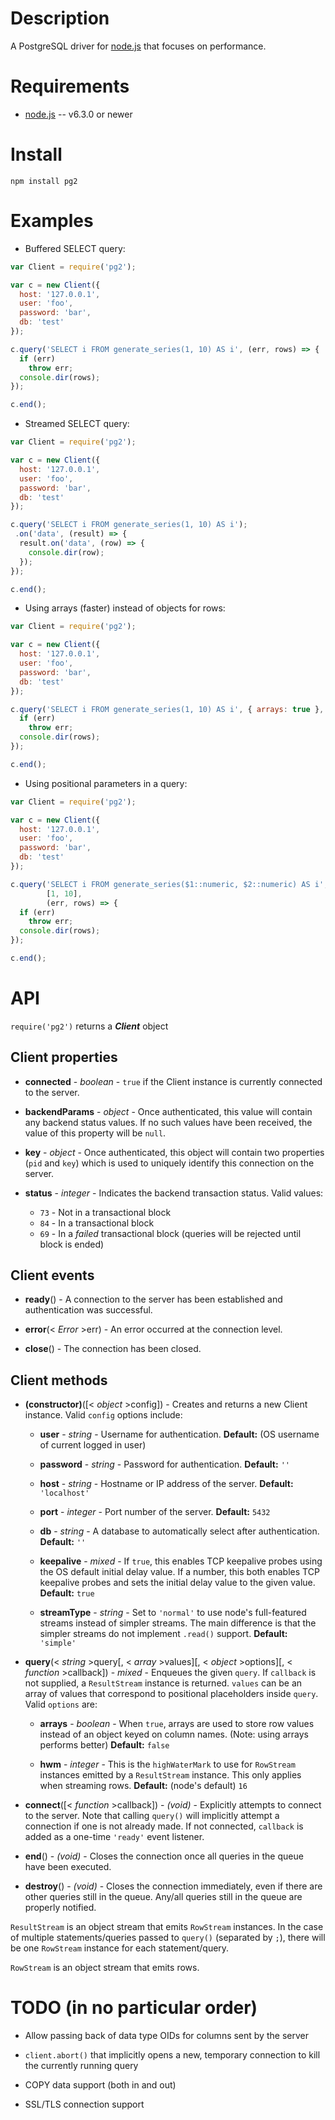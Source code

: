 
Description
===========

A PostgreSQL driver for [node.js](http://nodejs.org/) that focuses on performance.


Requirements
============

* [node.js](http://nodejs.org/) -- v6.3.0 or newer


Install
=======

    npm install pg2


Examples
========

* Buffered SELECT query:

```js
var Client = require('pg2');

var c = new Client({
  host: '127.0.0.1',
  user: 'foo',
  password: 'bar',
  db: 'test'
});

c.query('SELECT i FROM generate_series(1, 10) AS i', (err, rows) => {
  if (err)
    throw err;
  console.dir(rows);
});

c.end();
```

* Streamed SELECT query:

```js
var Client = require('pg2');

var c = new Client({
  host: '127.0.0.1',
  user: 'foo',
  password: 'bar',
  db: 'test'
});

c.query('SELECT i FROM generate_series(1, 10) AS i');
 .on('data', (result) => {
  result.on('data', (row) => {
    console.dir(row);
  });
});

c.end();
```

* Using arrays (faster) instead of objects for rows:

```javascript
var Client = require('pg2');

var c = new Client({
  host: '127.0.0.1',
  user: 'foo',
  password: 'bar',
  db: 'test'
});

c.query('SELECT i FROM generate_series(1, 10) AS i', { arrays: true }, (err, rows) => {
  if (err)
    throw err;
  console.dir(rows);
});

c.end();
```

* Using positional parameters in a query:

```javascript
var Client = require('pg2');

var c = new Client({
  host: '127.0.0.1',
  user: 'foo',
  password: 'bar',
  db: 'test'
});

c.query('SELECT i FROM generate_series($1::numeric, $2::numeric) AS i',
        [1, 10],
        (err, rows) => {
  if (err)
    throw err;
  console.dir(rows);
});

c.end();
```


API
===

`require('pg2')` returns a **_Client_** object


Client properties
-----------------

* **connected** - _boolean_ - `true` if the Client instance is currently connected to the server.

* **backendParams** - _object_ - Once authenticated, this value will contain any backend status values. If no such values have been received, the value of this property will be `null`.

* **key** - _object_ - Once authenticated, this object will contain two properties (`pid` and `key`) which is used to uniquely identify this connection on the server.

* **status** - _integer_ - Indicates the backend transaction status. Valid values:

    * `73` - Not in a transactional block
    * `84` - In a transactional block
    * `69` - In a *failed* transactional block (queries will be rejected until block is ended)


Client events
-------------

* **ready**() - A connection to the server has been established and authentication was successful.

* **error**(< _Error_ >err) - An error occurred at the connection level.

* **close**() - The connection has been closed.


Client methods
--------------

* **(constructor)**([< _object_ >config]) - Creates and returns a new Client instance. Valid `config` options include:

    * **user** - _string_ - Username for authentication. **Default:** (OS username of current logged in user)

    * **password** - _string_ - Password for authentication. **Default:** `''`

    * **host** - _string_ - Hostname or IP address of the server. **Default:** `'localhost'`

    * **port** - _integer_ - Port number of the server. **Default:** `5432`

    * **db** - _string_ - A database to automatically select after authentication. **Default:** `''`
    
    * **keepalive** - _mixed_ - If `true`, this enables TCP keepalive probes using the OS default initial delay value. If a number, this both enables TCP keepalive probes and sets the initial delay value to the given value. **Default:** `true`

    * **streamType** - _string_ - Set to `'normal'` to use node's full-featured streams instead of simpler streams. The main difference is that the simpler streams do not implement `.read()` support. **Default:** `'simple'`

* **query**(< _string_ >query[, < _array_ >values][, < _object_ >options][, < _function_ >callback]) - _mixed_ - Enqueues the given `query`. If `callback` is not supplied, a `ResultStream` instance is returned. `values` can be an array of values that correspond to positional placeholders inside `query`. Valid `options` are:

    * **arrays** - _boolean_ - When `true`, arrays are used to store row values instead of an object keyed on column names. (Note: using arrays performs better) **Default:** `false`

    * **hwm** - _integer_ - This is the `highWaterMark` to use for `RowStream` instances emitted by a `ResultStream` instance. This only applies when streaming rows. **Default:** (node's default) `16`

* **connect**([< _function_ >callback]) - _(void)_ - Explicitly attempts to connect to the server. Note that calling `query()` will implicitly attempt a connection if one is not already made. If not connected, `callback` is added as a one-time `'ready'` event listener.

* **end**() - _(void)_ - Closes the connection once all queries in the queue have been executed.

* **destroy**() - _(void)_ - Closes the connection immediately, even if there are other queries still in the queue. Any/all queries still in the queue are properly notified.


`ResultStream` is an object stream that emits `RowStream` instances. In the case of multiple statements/queries passed to `query()` (separated by `;`), there will be one `RowStream` instance for each statement/query.

`RowStream` is an object stream that emits rows.


TODO (in no particular order)
====

* Allow passing back of data type OIDs for columns sent by the server

* `client.abort()` that implicitly opens a new, temporary connection to kill the currently running query

* COPY data support (both in and out)

* SSL/TLS connection support
